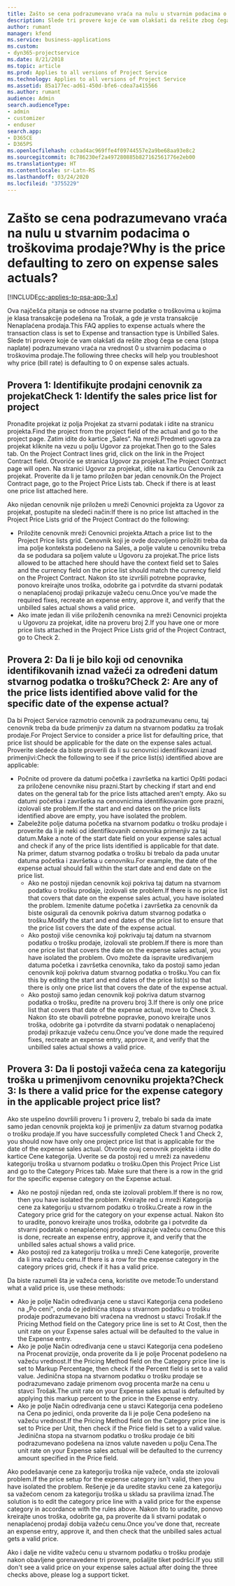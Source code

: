 ```yaml
---
title: Zašto se cena podrazumevano vraća na nulu u stvarnim podacima o troškovima prodaje?
description: Slede tri provere koje će vam olakšati da rešite zbog čega se cena podrazumevano vraća na vrednost 0 u stvarnim podacima o troškovima prodaje.
author: rumant
manager: kfend
ms.service: business-applications
ms.custom:
- dyn365-projectservice
ms.date: 8/21/2018
ms.topic: article
ms.prod: Applies to all versions of Project Service
ms.technology: Applies to all versions of Project Service
ms.assetid: 85a177ec-ad61-450d-bfe6-cdea7a415566
ms.author: rumant
audience: Admin
search.audienceType:
- admin
- customizer
- enduser
search.app:
- D365CE
- D365PS
ms.openlocfilehash: ccbad4ac969ffe4f09744557e2a9be68aa93e8c2
ms.sourcegitcommit: 8c786230ef2a497280885b827162561776e2eb00
ms.translationtype: HT
ms.contentlocale: sr-Latn-RS
ms.lasthandoff: 03/24/2020
ms.locfileid: "3755229"
---
```

# <a name="why-is-the-price-defaulting-to-zero-on-expense-sales-actuals"></a><span data-ttu-id="db1ff-103">Zašto se cena podrazumevano vraća na nulu u stvarnim podacima o troškovima prodaje?</span><span class="sxs-lookup"><span data-stu-id="db1ff-103">Why is the price defaulting to zero on expense sales actuals?</span></span>

[!INCLUDE[cc-applies-to-psa-app-3.x](../includes/cc-applies-to-psa-app-3x.md)]

<span data-ttu-id="db1ff-104">Ova najčešća pitanja se odnose na stvarne podatke o troškovima u kojima je klasa transakcije podešena na Trošak, a gde je vrsta transakcije Nenaplaćena prodaja.</span><span class="sxs-lookup"><span data-stu-id="db1ff-104">This FAQ applies to expense actuals where the transaction class is set to Expense and transaction type is Unbilled Sales.</span></span> <span data-ttu-id="db1ff-105">Slede tri provere koje će vam olakšati da rešite zbog čega se cena (stopa naplate) podrazumevano vraća na vrednost 0 u stvarnim podacima o troškovima prodaje.</span><span class="sxs-lookup"><span data-stu-id="db1ff-105">The following three checks will help you troubleshoot why price (bill rate) is defaulting to 0 on expense sales actuals.</span></span>

## <a name="check-1-identify-the-sales-price-list-for-project"></a><span data-ttu-id="db1ff-106">Provera 1: Identifikujte prodajni cenovnik za projekat</span><span class="sxs-lookup"><span data-stu-id="db1ff-106">Check 1: Identify the sales price list for project</span></span>

<span data-ttu-id="db1ff-107">Pronađite projekat iz polja Projekat za stvarni podatak i idite na stranicu projekta.</span><span class="sxs-lookup"><span data-stu-id="db1ff-107">Find the project from the project field of the actual and go to the project page.</span></span> <span data-ttu-id="db1ff-108">Zatim idite do kartice „Sales“. Na mreži Predmeti ugovora za projekat kliknite na vezu u polju Ugovor za projekat.</span><span class="sxs-lookup"><span data-stu-id="db1ff-108">Then go to the Sales tab. On the Project Contract lines grid, click on the link in the Project Contract field.</span></span> <span data-ttu-id="db1ff-109">Otvoriće se stranica Ugovor za projekat.</span><span class="sxs-lookup"><span data-stu-id="db1ff-109">The Project Contract page will open.</span></span> <span data-ttu-id="db1ff-110">Na stranici Ugovor za projekat, idite na karticu Cenovnik za projekat. Proverite da li je tamo priložen bar jedan cenovnik.</span><span class="sxs-lookup"><span data-stu-id="db1ff-110">On the Project Contract page, go to the Project Price Lists tab. Check if there is at least one price list attached here.</span></span>

<span data-ttu-id="db1ff-111">Ako nijedan cenovnik nije priložen u mreži Cenovnici projekta za Ugovor za projekat, postupite na sledeći način:</span><span class="sxs-lookup"><span data-stu-id="db1ff-111">If there is no price list attached in the Project Price Lists grid of the Project Contract do the following:</span></span>

- <span data-ttu-id="db1ff-112">Priložite cenovnik mreži Cenovnici projekta.</span><span class="sxs-lookup"><span data-stu-id="db1ff-112">Attach a price list to the Project Price lists grid.</span></span> <span data-ttu-id="db1ff-113">Cenovnik koji je ovde dozvoljeno priložiti treba da ima polje konteksta podešeno na Sales, a polje valute u cenovniku treba da se podudara sa poljem valute u Ugovoru za projekat.</span><span class="sxs-lookup"><span data-stu-id="db1ff-113">The price lists allowed to be attached here should have the context field set to Sales and the currency field on the price list should match the currency field on the Project Contract.</span></span> <span data-ttu-id="db1ff-114">Nakon što ste izvršili potrebne popravke, ponovo kreirajte unos troška, odobrite ga i potvrdite da stvarni podatak o nenaplaćenoj prodaji prikazuje važeću cenu.</span><span class="sxs-lookup"><span data-stu-id="db1ff-114">Once you’ve made the required fixes, recreate an expense entry, approve it, and verify that the unbilled sales actual shows a valid price.</span></span>
- <span data-ttu-id="db1ff-115">Ako imate jedan ili više priloženih cenovnika na mreži Cenovnici projekta u Ugovoru za projekat, idite na proveru broj 2.</span><span class="sxs-lookup"><span data-stu-id="db1ff-115">If you have one or more price lists attached in the Project Price Lists grid of the Project Contract, go to Check 2.</span></span>

## <a name="check-2-are-any-of-the-price-lists-identified-above-valid-for-the-specific-date-of-the-expense-actual"></a><span data-ttu-id="db1ff-116">Provera 2: Da li je bilo koji od cenovnika identifikovanih iznad važeći za određeni datum stvarnog podatka o trošku?</span><span class="sxs-lookup"><span data-stu-id="db1ff-116">Check 2: Are any of the price lists identified above valid for the specific date of the expense actual?</span></span>

<span data-ttu-id="db1ff-117">Da bi Project Service razmotrio cenovnik za podrazumevanu cenu, taj cenovnik treba da bude primenjiv za datum na stvarnom podatku za trošak prodaje.</span><span class="sxs-lookup"><span data-stu-id="db1ff-117">For Project Service to consider a price list for defaulting price, that price list should be applicable for the date on the expense sales actual.</span></span> <span data-ttu-id="db1ff-118">Proverite sledeće da biste proverili da li su cenovnici identifikovani iznad primenjivi:</span><span class="sxs-lookup"><span data-stu-id="db1ff-118">Check the following to see if the price list(s) identified above are applicable:</span></span>

- <span data-ttu-id="db1ff-119">Počnite od provere da datumi početka i završetka na kartici Opšti podaci za priložene cenovnike nisu prazni.</span><span class="sxs-lookup"><span data-stu-id="db1ff-119">Start by checking if start and end dates on the general tab for the price lists attached aren’t empty.</span></span> <span data-ttu-id="db1ff-120">Ako su datumi početka i završetka na cenovnicima identifikovanim gore prazni, izolovali ste problem.</span><span class="sxs-lookup"><span data-stu-id="db1ff-120">If the start and end dates on the price lists identified above are empty, you have isolated the problem.</span></span> 
- <span data-ttu-id="db1ff-121">Zabeležite polje datuma početka na stvarnom podatku o trošku prodaje i proverite da li je neki od identifikovanih cenovnika primenjiv za taj datum.</span><span class="sxs-lookup"><span data-stu-id="db1ff-121">Make a note of the start date field on your expense sales actual and check if any of the price lists identified is applicable for that date.</span></span> <span data-ttu-id="db1ff-122">Na primer, datum stvarnog podatka o trošku bi trebalo da pada unutar datuma početka i završetka u cenovniku.</span><span class="sxs-lookup"><span data-stu-id="db1ff-122">For example, the date of the expense actual should fall within the start date and end date on the price list.</span></span> 
    - <span data-ttu-id="db1ff-123">Ako ne postoji nijedan cenovnik koji pokriva taj datum na stvarnom podatku o trošku prodaje, izolovali ste problem.</span><span class="sxs-lookup"><span data-stu-id="db1ff-123">If there is no price list that covers that date on the expense sales actual, you have isolated the problem.</span></span> <span data-ttu-id="db1ff-124">Izmenite datume početka i završetka za cenovnik da biste osigurali da cenovnik pokriva datum stvarnog podatka o trošku.</span><span class="sxs-lookup"><span data-stu-id="db1ff-124">Modify the start and end dates of the price list to ensure that the price list covers the date of the expense actual.</span></span> 
    - <span data-ttu-id="db1ff-125">Ako postoji više cenovnika koji pokrivaju taj datum na stvarnom podatku o trošku prodaje, izolovali ste problem.</span><span class="sxs-lookup"><span data-stu-id="db1ff-125">If there is more than one price list that covers the date on the expense sales actual, you have isolated the problem.</span></span> <span data-ttu-id="db1ff-126">Ovo možete da ispravite uređivanjem datuma početka i završetka cenovnika, tako da postoji samo jedan cenovnik koji pokriva datum stvarnog podatka o trošku.</span><span class="sxs-lookup"><span data-stu-id="db1ff-126">You can fix this by editing the start and end dates of the price list(s) so that there is only one price list that covers the date of the expense actual.</span></span> 
    - <span data-ttu-id="db1ff-127">Ako postoji samo jedan cenovnik koji pokriva datum stvarnog podatka o trošku, pređite na proveru broj 3.</span><span class="sxs-lookup"><span data-stu-id="db1ff-127">If there is only one price list that covers that date of the expense actual, move to Check 3.</span></span>
<span data-ttu-id="db1ff-128">Nakon što ste obavili potrebne popravke, ponovo kreirajte unos troška, odobrite ga i potvrdite da stvarni podatak o nenaplaćenoj prodaji prikazuje važeću cenu.</span><span class="sxs-lookup"><span data-stu-id="db1ff-128">Once you’ve done made the required fixes, recreate an expense entry, approve it, and verify that the unbilled sales actual shows a valid price.</span></span>

## <a name="check-3-is-there-a-valid-price-for-the-expense-category-in-the-applicable-project-price-list"></a><span data-ttu-id="db1ff-129">Provera 3: Da li postoji važeća cena za kategoriju troška u primenjivom cenovniku projekta?</span><span class="sxs-lookup"><span data-stu-id="db1ff-129">Check 3: Is there a valid price for the expense category in the applicable project price list?</span></span> 

<span data-ttu-id="db1ff-130">Ako ste uspešno dovršili proveru 1 i proveru 2, trebalo bi sada da imate samo jedan cenovnik projekta koji je primenljiv za datum stvarnog podatka o trošku prodaje.</span><span class="sxs-lookup"><span data-stu-id="db1ff-130">If you have successfully completed Check 1 and Check 2, you should now have only one project price list that is applicable for the date of the expense sales actual.</span></span> <span data-ttu-id="db1ff-131">Otvorite ovaj cenovnik projekta i idite do kartice Cene kategorija. Uverite se da postoji red u mreži za navedenu kategoriju troška u stvarnom podatku o trošku.</span><span class="sxs-lookup"><span data-stu-id="db1ff-131">Open this Project Price List and go to the Category Prices tab. Make sure that there is a row in the grid for the specific expense category on the Expense actual.</span></span>
 
- <span data-ttu-id="db1ff-132">Ako ne postoji nijedan red, onda ste izolovali problem.</span><span class="sxs-lookup"><span data-stu-id="db1ff-132">If there is no row, then you have isolated the problem.</span></span> <span data-ttu-id="db1ff-133">Kreirajte red u mreži Kategorija cene za kategoriju u stvarnom podatku o trošku.</span><span class="sxs-lookup"><span data-stu-id="db1ff-133">Create a row in the Category price grid for the category on your expense actual.</span></span> <span data-ttu-id="db1ff-134">Nakon što to uradite, ponovo kreirajte unos troška, odobrite ga i potvrdite da stvarni podatak o nenaplaćenoj prodaji prikazuje važeću cenu.</span><span class="sxs-lookup"><span data-stu-id="db1ff-134">Once this is done, recreate an expense entry, approve it, and verify that the unbilled sales actual shows a valid price.</span></span> 
- <span data-ttu-id="db1ff-135">Ako postoji red za kategoriju troška u mreži Cene kategorije, proverite da li ima važeću cenu.</span><span class="sxs-lookup"><span data-stu-id="db1ff-135">If there is a row for the expense category in the category prices grid, check if it has a valid price.</span></span>

<span data-ttu-id="db1ff-136">Da biste razumeli šta je važeća cena, koristite ove metode:</span><span class="sxs-lookup"><span data-stu-id="db1ff-136">To understand what a valid price is, use these methods:</span></span>

- <span data-ttu-id="db1ff-137">Ako je polje Način određivanja cene u stavci Kategorija cena podešeno na „Po ceniׅ“, onda će jedinična stopa u stvarnom podatku o trošku prodaje podrazumevano biti vraćena na vrednost u stavci Trošak.</span><span class="sxs-lookup"><span data-stu-id="db1ff-137">If the Pricing Method field on the Category price line is set to At Cost, then the unit rate on your Expense sales actual will be defaulted to the value in the Expense entry.</span></span>
- <span data-ttu-id="db1ff-138">Ako je polje Način određivanja cene u stavci Kategorija cena podešeno na Procenat provizije, onda proverite da li je polje Procenat podešeno na važeću vrednost.</span><span class="sxs-lookup"><span data-stu-id="db1ff-138">If the Pricing Method field on the Category price line is set to Markup Percentage, then check if the Percent field is set to a valid value.</span></span> <span data-ttu-id="db1ff-139">Jedinična stopa na stvarnom podatku o trošku prodaje se podrazumevano zadaje primenom ovog procenta marže na cenu u stavci Trošak.</span><span class="sxs-lookup"><span data-stu-id="db1ff-139">The unit rate on your Expense sales actual is defaulted by applying this markup percent to the price in the Expense entry.</span></span>
- <span data-ttu-id="db1ff-140">Ako je polje Način određivanja cene u stavci Kategorija cena podešeno na Cena po jedinici, onda proverite da li je polje Cena podešeno na važeću vrednost.</span><span class="sxs-lookup"><span data-stu-id="db1ff-140">If the Pricing Method field on the Category price line is set to Price per Unit, then check if the Price field is set to a valid value.</span></span> <span data-ttu-id="db1ff-141">Jedinična stopa na stvarnom podatku o trošku prodaje će biti podrazumevano podešena na iznos valute naveden u polju Cena.</span><span class="sxs-lookup"><span data-stu-id="db1ff-141">The unit rate on your Expense sales actual will be defaulted to the currency amount specified in the Price field.</span></span>

<span data-ttu-id="db1ff-142">Ako podešavanje cene za kategoriju troška nije važeće, onda ste izolovali problem.</span><span class="sxs-lookup"><span data-stu-id="db1ff-142">If the price setup for the expense category isn't valid, then you have isolated the problem.</span></span> <span data-ttu-id="db1ff-143">Rešenje je da uredite stavku cene za kategoriju sa važećom cenom za kategoriju troška u skladu sa pravilima iznad.</span><span class="sxs-lookup"><span data-stu-id="db1ff-143">The solution is to edit the category price line with a valid price for the expense category in accordance with the rules above.</span></span> <span data-ttu-id="db1ff-144">Nakon što to uradite, ponovo kreirajte unos troška, odobrite ga, pa proverite da li stvarni podatak o nenaplaćenoj prodaji dobija važeću cenu.</span><span class="sxs-lookup"><span data-stu-id="db1ff-144">Once you’ve done that, recreate an expense entry, approve it, and then check that the unbilled sales actual gets a valid price.</span></span>

<span data-ttu-id="db1ff-145">Ako i dalje ne vidite važeću cenu u stvarnom podatku o trošku prodaje nakon obavljene gorenavedene tri provere, pošaljite tiket podršci.</span><span class="sxs-lookup"><span data-stu-id="db1ff-145">If you still don't see a valid price on your expense sales actual after doing the three checks above, please log a support ticket.</span></span>


